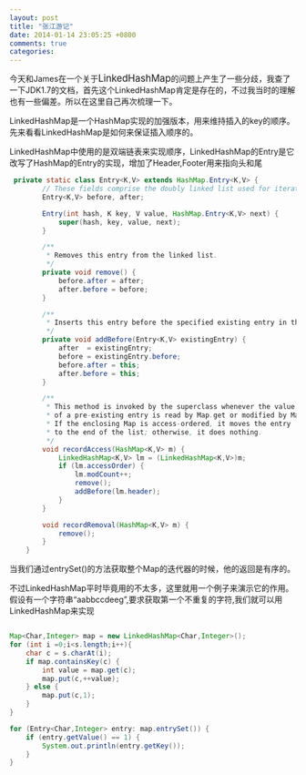 ```yaml
---
layout: post
title: "张江游记"
date: 2014-01-14 23:05:25 +0800
comments: true
categories: 
---
```


今天和James在一个关于<big>LinkedHashMap</big>的问题上产生了一些分歧，我查了一下JDK1.7的文档，首先这个LinkedHashMap肯定是存在的，不过我当时的理解也有一些偏差。所以在这里自己再次梳理一下。

LinkedHashMap是一个HashMap实现的加强版本，用来维持插入的key的顺序。先来看看LinkedHashMap是如何来保证插入顺序的。

LinkedHashMap中使用的是双端链表来实现顺序，LinkedHashMap的Entry是它改写了HashMap的Entry的实现，增加了Header,Footer用来指向头和尾

``` java
 private static class Entry<K,V> extends HashMap.Entry<K,V> {
        // These fields comprise the doubly linked list used for iteration.
        Entry<K,V> before, after;

        Entry(int hash, K key, V value, HashMap.Entry<K,V> next) {
            super(hash, key, value, next);
        }

        /**
         * Removes this entry from the linked list.
         */
        private void remove() {
            before.after = after;
            after.before = before;
        }

        /**
         * Inserts this entry before the specified existing entry in the list.
         */
        private void addBefore(Entry<K,V> existingEntry) {
            after  = existingEntry;
            before = existingEntry.before;
            before.after = this;
            after.before = this;
        }

        /**
         * This method is invoked by the superclass whenever the value
         * of a pre-existing entry is read by Map.get or modified by Map.set.
         * If the enclosing Map is access-ordered, it moves the entry
         * to the end of the list; otherwise, it does nothing.
         */
        void recordAccess(HashMap<K,V> m) {
            LinkedHashMap<K,V> lm = (LinkedHashMap<K,V>)m;
            if (lm.accessOrder) {
                lm.modCount++;
                remove();
                addBefore(lm.header);
            }
        }

        void recordRemoval(HashMap<K,V> m) {
            remove();
        }
    }
```
当我们通过entrySet()的方法获取整个Map的迭代器的时候，他的返回是有序的。

不过LinkedHashMap平时毕竟用的不太多，这里就用一个例子来演示它的作用。假设有一个字符串“aabbccdeeg”,要求获取第一个不重复的字符,我们就可以用LinkedHashMap来实现

``` java

Map<Char,Integer> map = new LinkedHashMap<Char,Integer>();
for (int i =0;i<s.length;i++){
    char c = s.charAt(i);
    if map.containsKey(c) {
        int value = map.get(c);
        map.put(c,++value);
    } else {
        map.put(c,1);
    }
}

for (Entry<Char,Integer> entry: map.entrySet()) {
    if (entry.getValue() == 1) {
        System.out.println(entry.getKey());
    }
}

```
